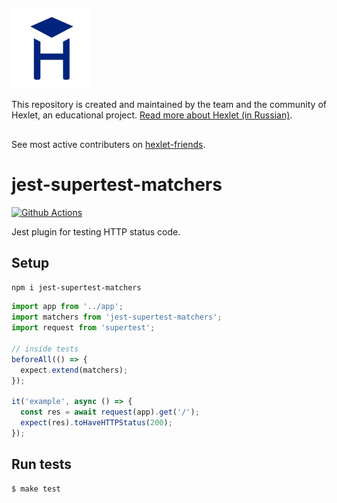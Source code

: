 ##
[![Hexlet Ltd. logo](https://raw.githubusercontent.com/Hexlet/assets/master/images/hexlet_logo128.png)](https://ru.hexlet.io/pages/about?utm_source=github&utm_medium=link&utm_campaign=nodejs-package)

This repository is created and maintained by the team and the community of Hexlet, an educational project. [Read more about Hexlet (in Russian)](https://ru.hexlet.io/pages/about?utm_source=github&utm_medium=link&utm_campaign=nodejs-package).
##

See most active contributers on [hexlet-friends](https://friends.hexlet.io/).

# jest-supertest-matchers

[![Github Actions](../../workflows/CI/badge.svg)](../../actions?query=workflow%3A"CI")

Jest plugin for testing HTTP status code.

## Setup

```sh
npm i jest-supertest-matchers
```

```javascript
import app from '../app';
import matchers from 'jest-supertest-matchers';
import request from 'supertest';

// inside tests
beforeAll(() => {
  expect.extend(matchers);
});

it('example', async () => {
  const res = await request(app).get('/');
  expect(res).toHaveHTTPStatus(200);
});
```

## Run tests

```sh
$ make test
```
